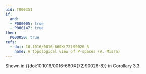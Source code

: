 ```yaml
---
uid: T000351
if:
  and:
  - P000005: true
  - P000147: true
then:
  P000050: true
refs:
  - doi: 10.1016/0016-660X(72)90026-8
    name: A topological view of P-spaces (A. Misra)
---
```


Shown in {{doi:10.1016/0016-660X(72)90026-8}} in Corollary 3.3.
